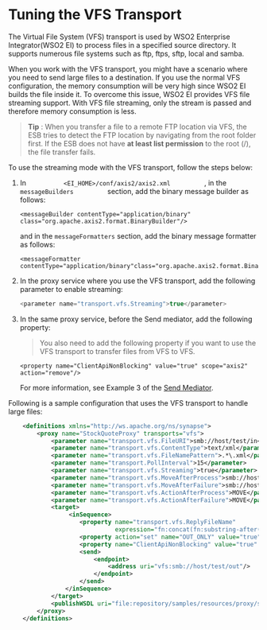 # Tuning the VFS Transport

The Virtual File System (VFS) transport is used by WSO2 Enterprise
Integrator(WSO2 EI) to process files in a specified source directory. It
supports numerous file systems such as ftp, ftps, sftp, local and samba.

When you work with the VFS transport, you might have a scenario where
you need to send large files to a destination. If you use the normal VFS
configuration, the memory consumption will be very high since WSO2 EI
builds the file inside it. To overcome this issue, WSO2 EI provides VFS
file streaming support. With VFS file streaming, only the stream is
passed and therefore memory consumption is less.

> **Tip** : When you transfer a file to a remote FTP location via VFS, the
ESB tries to detect the FTP location by navigating from the root folder
first. If the ESB does not have **at least list permission** to the root
(/), the file transfer fails.


To use the streaming mode with the VFS transport, follow the steps
below:

1.  In `           <EI_HOME>/conf/axis2/axis2.xml          ` , in the
    `           messageBuilders          ` section, add the binary
    message builder as follows:

    ```
    <messageBuilder contentType="application/binary" class="org.apache.axis2.format.BinaryBuilder"/>
    ```

    and in the `messageFormatters` section, add the
    binary message formatter as follows:

    ```
    <messageFormatter contentType="application/binary"class="org.apache.axis2.format.BinaryFormatter">
    ```

2.  In the proxy service where you use the VFS transport, add the
    following parameter to enable streaming:

    ```java
    <parameter name="transport.vfs.Streaming">true</parameter>
    ```

3.  In the same proxy service, before the Send mediator, add the
    following property:

    > You also need to add the following property if you want to use the
        VFS transport to transfer files from VFS to VFS.


    ```
    <property name="ClientApiNonBlocking" value="true" scope="axis2" action="remove"/>
    ```

    For more information, see Example 3 of the [Send
    Mediator](https://docs.wso2.com/display/EI650/Send+Mediator#SendMediator-blocking).

Following is a sample configuration that uses the VFS transport to
handle large files:

``` xml
    <definitions xmlns="http://ws.apache.org/ns/synapse">
        <proxy name="StockQuoteProxy" transports="vfs">
            <parameter name="transport.vfs.FileURI">smb://host/test/in</parameter>        
            <parameter name="transport.vfs.ContentType">text/xml</parameter>
            <parameter name="transport.vfs.FileNamePattern">.*\.xml</parameter>
            <parameter name="transport.PollInterval">15</parameter>
            <parameter name="transport.vfs.Streaming">true</parameter>
            <parameter name="transport.vfs.MoveAfterProcess">smb://host/test/original</parameter>            
            <parameter name="transport.vfs.MoveAfterFailure">smb://host/test/original</parameter>          
            <parameter name="transport.vfs.ActionAfterProcess">MOVE</parameter>
            <parameter name="transport.vfs.ActionAfterFailure">MOVE</parameter>
            <target>
                 <inSequence>
                    <property name="transport.vfs.ReplyFileName"
                              expression="fn:concat(fn:substring-after(get-property('MessageID'), 'urn:uuid:'), '.xml')" scope="transport"/>
                    <property action="set" name="OUT_ONLY" value="true"/>
                    <property name="ClientApiNonBlocking" value="true" scope="axis2" action="remove"/>
                    <send>
                        <endpoint>
                            <address uri="vfs:smb://host/test/out"/>
                        </endpoint>
                    </send>
                </inSequence>
            </target>
            <publishWSDL uri="file:repository/samples/resources/proxy/sample_proxy_1.wsdl"/>
        </proxy>
    </definitions>
```
